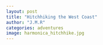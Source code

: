 ```yaml
---
layout: post
title: "Hitchhiking the West Coast"
author: "J.M.R"
categories: adventures
image: harmonica_hitchhike.jpg
---
```

